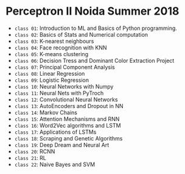 # Perceptron II Noida Summer 2018

- `class 01`: Introduction to ML and Basics of Python programming.
- `class 02`: Basics of Stats and Numerical computation
- `class 03`: K-nearest neighbours
- `class 04`: Face recognition with KNN
- `class 05`: K-means clustering
- `class 06`: Decision Tress and Dominant Color Extraction Project
- `class 07`: Principal Component Analysis
- `class 08`: Linear Regression
- `class 09`: Logistic Regression
- `class 10`: Neural Networks with Numpy
- `class 11`: Neural Nets with PyTroch
- `class 12`: Convolutional Neural Networks
- `class 13`: AutoEncoders and Dropout in NN
- `class 14`: Markov Chains
- `class 15`: Attention Mechanisms and RNN
- `class 16`: Word2Vec algorithms and LSTM
- `class 17`: Applications of LSTMs
- `class 18`: Scraping and Genetic Algorithms
- `class 19`: Deep Dream and Neural Art
- `class 20`: RCNN
- `class 21`: RL
- `class 22`: Naive Bayes and SVM